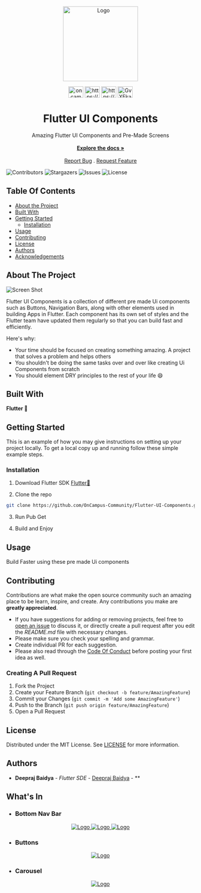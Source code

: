 <br/>
<p align="center">
  <a href="https://github.com/OnCampus-Community/Flutter-UI-Components">
    <img src="https://avatars.githubusercontent.com/u/116508440?s=200&v=4" alt="Logo" width="200" height="200">
  </a>

<p align="center">
<a href="https://twitter.com/oncampus_in" target="blank"><img align="center" src="https://raw.githubusercontent.com/rahuldkjain/github-profile-readme-generator/master/src/images/icons/Social/twitter.svg" alt="oncampus_in" height="30" width="40" /></a>
<a href="https://linkedin.com/in/https://www.linkedin.com/company/82527819/admin/" target="blank"><img align="center" src="https://raw.githubusercontent.com/rahuldkjain/github-profile-readme-generator/master/src/images/icons/Social/linked-in-alt.svg" alt="https://www.linkedin.com/company/82527819/admin/" height="30" width="40" /></a>
<a href="https://instagram.com/https://www.instagram.com/oncampus_official/?hl=en" target="blank"><img align="center" src="https://raw.githubusercontent.com/rahuldkjain/github-profile-readme-generator/master/src/images/icons/Social/instagram.svg" alt="https://www.instagram.com/oncampus_official/?hl=en" height="30" width="40" /></a>
<a href="https://discord.gg/GvXEkaQr8e" target="blank"><img align="center" src="https://raw.githubusercontent.com/rahuldkjain/github-profile-readme-generator/master/src/images/icons/Social/discord.svg" alt="GvXEkaQr8e" height="30" width="40" /></a>
</p>


  <h1 align="center">Flutter UI Components</h1>

  <p align="center">
    Amazing Flutter UI Components and Pre-Made Screens
    <br/>
    <br/>
    <a href="https://github.com/OnCampus-Community/Flutter-UI-Components"><strong>Explore the docs »</strong></a>
    <br/>
    <br/>
    <a href="https://github.com/OnCampus-Community/Flutter-UI-Components/issues">Report Bug</a>
    .
    <a href="https://github.com/OnCampus-Community/Flutter-UI-Components/issues">Request Feature</a>
  </p>
</p>

![Contributors](https://img.shields.io/github/contributors/OnCampus-Community/Flutter-UI-Components?color=dark-green) ![Stargazers](https://img.shields.io/github/stars/OnCampus-Community/Flutter-UI-Components?style=social) ![Issues](https://img.shields.io/github/issues/OnCampus-Community/Flutter-UI-Components) ![License](https://img.shields.io/github/license/OnCampus-Community/Flutter-UI-Components) 

## Table Of Contents

* [About the Project](#about-the-project)
* [Built With](#built-with)
* [Getting Started](#getting-started)
  * [Installation](#installation)
* [Usage](#usage)
* [Contributing](#contributing)
* [License](#license)
* [Authors](#authors)
* [Acknowledgements](#acknowledgements)

## About The Project

![Screen Shot](https://cdn.sanity.io/images/s7xbv9bz/production/1562d4dae8dc03456edca898e89c0f39ae086a8f-1600x1000.png?w=1200&h=750&auto=format&fm=webp)

Flutter UI Components is a collection of different pre made Ui components such as Buttons, Navigation Bars, along with other elements used in building Apps in Flutter. Each component has its own set of styles and the Flutter team have updated them regularly so that you can build fast and efficiently.

Here's why:

* Your time should be focused on creating something amazing. A project that solves a problem and helps others
* You shouldn't be doing the same tasks over and over like creating Ui Components from scratch
* You should element DRY principles to the rest of your life :smile:



## Built With

**Flutter 💙**

## Getting Started

This is an example of how you may give instructions on setting up your project locally.
To get a local copy up and running follow these simple example steps.

### Installation

1. Download Flutter SDK [Flutter💙](https://flutter.dev/?gclsrc=ds&gclsrc=ds)

2. Clone the repo

```sh
git clone https://github.com/OnCampus-Community/Flutter-UI-Components.git
```

3. Run Pub Get

4. Build and Enjoy


## Usage

Build Faster using these pre made Ui components

## Contributing

Contributions are what make the open source community such an amazing place to be learn, inspire, and create. Any contributions you make are **greatly appreciated**.
* If you have suggestions for adding or removing projects, feel free to [open an issue](https://github.com/OnCampus-Community/Flutter-UI-Components/issues/new) to discuss it, or directly create a pull request after you edit the *README.md* file with necessary changes.
* Please make sure you check your spelling and grammar.
* Create individual PR for each suggestion.
* Please also read through the [Code Of Conduct](https://github.com/OnCampus-Community/Flutter-UI-Components/blob/main/CODE_OF_CONDUCT.md) before posting your first idea as well.

### Creating A Pull Request

1. Fork the Project
2. Create your Feature Branch (`git checkout -b feature/AmazingFeature`)
3. Commit your Changes (`git commit -m 'Add some AmazingFeature'`)
4. Push to the Branch (`git push origin feature/AmazingFeature`)
5. Open a Pull Request

## License

Distributed under the MIT License. See [LICENSE](https://github.com/OnCampus-Community/Flutter-UI-Components/blob/main/LICENSE.md) for more information.

## Authors

* **Deepraj Baidya** - *Flutter SDE* - [Deepraj Baidya](https://github.com/Deepraj02) - **

## What's In
* ### Bottom Nav Bar
<p align="center">
  <a href="https://github.com/OnCampus-Community/Flutter-UI-Components">
    <img src="https://user-images.githubusercontent.com/63138398/218152815-c96e370d-fd04-4bb9-9bb4-22dfd907d522.png" alt="Logo">
    <img src="https://user-images.githubusercontent.com/63138398/218152578-107dfd59-de5a-462c-90b9-c94af9b944d3.png" alt="Logo">
    <img src="https://user-images.githubusercontent.com/63138398/218152685-6ba10275-8e90-45a4-b636-5b725c3a15a0.png" alt="Logo">
  </a>

* ### Buttons
<p align="center">
  <a href="https://github.com/OnCampus-Community/Flutter-UI-Components">
    <img src="https://user-images.githubusercontent.com/63138398/218153738-e4395b80-bfc4-4c8b-acc9-25f748a8165c.png" alt="Logo">
    
  </a>

* ### Carousel
<p align="center">
  <a href="https://github.com/OnCampus-Community/Flutter-UI-Components">
    <img src="https://user-images.githubusercontent.com/63138398/218154535-38b70baa-d315-4db1-9a04-b7dc8219706a.gif" alt="Logo">
    
  </a>

